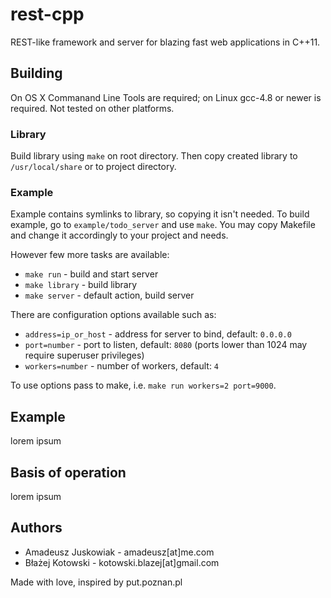 rest-cpp
========

REST-like framework and server for blazing fast web applications in
C++11.


Building
--------

On OS X Commanand Line Tools are required; on Linux gcc-4.8 or newer is
required. Not tested on other platforms.


### Library

Build library using `make` on root directory. Then copy created library to
`/usr/local/share` or to project directory.

### Example

Example contains symlinks to library, so copying it isn't needed. To
build example, go to `example/todo_server` and use `make`. 
You may copy Makefile and change it accordingly to your project and needs.

However few more tasks are available:
  - `make run` - build and start server
  - `make library` - build library
  - `make server` - default action, build server

There are configuration options available such as:
  - `address=ip_or_host` - address for server to bind, default: `0.0.0.0`
  - `port=number` - port to listen, default: `8080` (ports lower than 1024 may require superuser privileges)
  - `workers=number` - number of workers, default: `4`

To use options pass to make, i.e. `make run workers=2 port=9000`.


Example
-------

lorem ipsum


Basis of operation
------------------

lorem ipsum


Authors
-------

- Amadeusz Juskowiak - amadeusz[at]me.com
- Błażej Kotowski - kotowski.blazej[at]gmail.com

Made with love, inspired by put.poznan.pl
